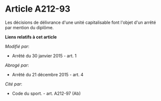 # Article A212-93

Les décisions de délivrance d'une unité capitalisable font l'objet d'un arrêté par mention du diplôme.

**Liens relatifs à cet article**

_Modifié par_:

  - Arrêté du 30 janvier 2015 - art. 1

_Abrogé par_:

  - Arrêté du 21 décembre 2015 - art. 4

_Cité par_:

  - Code du sport. - art. A212-97 (Ab)
